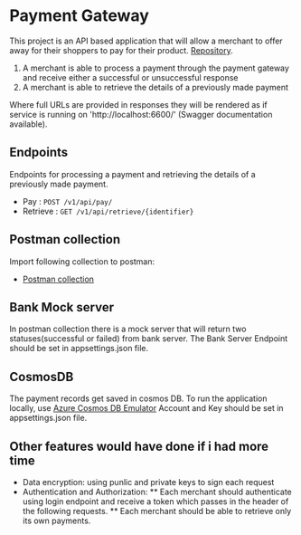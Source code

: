 # Payment Gateway

This project is an API based application that will allow a
merchant to offer away for their shoppers to pay for their product.
 [Repository](https://github.com/elhamkhani/PaymentGateway).

1. A merchant is able to process a payment through the payment gateway and
receive either a successful or unsuccessful response
2. A merchant is able to retrieve the details of a previously made payment


Where full URLs are provided in responses they will be rendered as if service
is running on 'http://localhost:6600/' (Swagger documentation available).

## Endpoints

Endpoints for processing a payment and retrieving the details of a previously made payment.

* Pay : `POST /v1/api/pay/`
* Retrieve : `GET /v1/api/retrieve/{identifier}`

## Postman collection

Import following collection to postman:
* [Postman collection](postman/PaymentGateway.postman_collection.json) 

## Bank Mock server

In postman collection there is a mock server that will return two statuses(successful or failed) from bank server.
The Bank Server Endpoint should be set in appsettings.json file.

## CosmosDB 

The payment records get saved in cosmos DB. 
To run the application locally, use [Azure Cosmos DB Emulator](https://docs.microsoft.com/en-us/azure/cosmos-db/local-emulator?tabs=cli%2Cssl-netstd21)
Account and Key should be set in appsettings.json file.

## Other features would have done if i had more time
* Data encryption: using punlic and private keys to sign each request
* Authentication and Authorization: 
** Each merchant should authenticate using login endpoint and receive a token which passes in the header of the following requests.
** Each merchant should be able to retrieve only its own payments.
